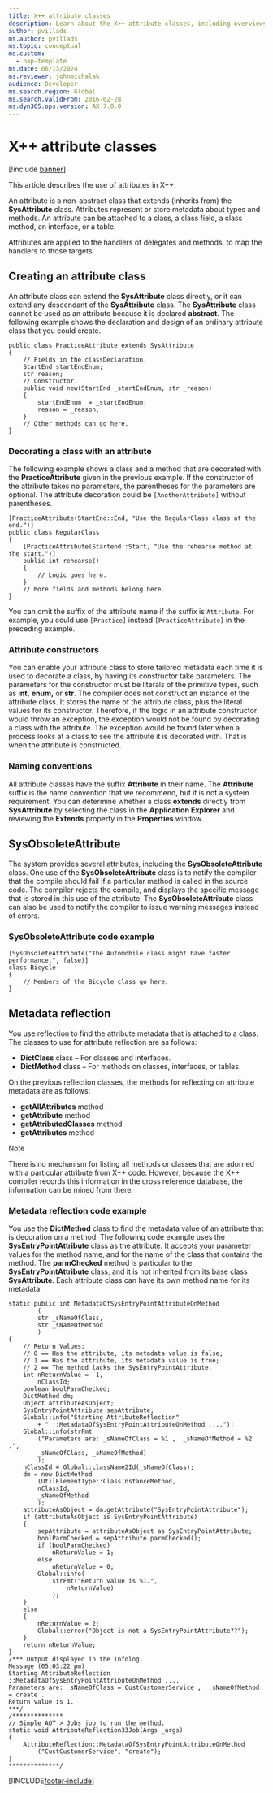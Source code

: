 ```yaml
---
title: X++ attribute classes
description: Learn about the X++ attribute classes, including overviews and examples on creating an attribute class and metadata reflections.
author: pvillads
ms.author: pvillads
ms.topic: conceptual
ms.custom: 
  - bap-template
ms.date: 06/13/2024
ms.reviewer: johnmichalak
audience: Developer
ms.search.region: Global
ms.search.validFrom: 2016-02-28
ms.dyn365.ops.version: AX 7.0.0
---
```


# X++ attribute classes

[!include [banner](../includes/banner.md)]

This article describes the use of attributes in X++.

An attribute is a non-abstract class that extends (inherits from) the **SysAttribute** class. Attributes represent or store metadata about types and methods. An attribute can be attached to a class, a class field, a class method, an interface, or a table.

Attributes are applied to the handlers of delegates and methods, to map the handlers to those targets.

## Creating an attribute class

An attribute class can extend the **SysAttribute** class directly, or it can extend any descendant of the **SysAttribute** class. The **SysAttribute** class cannot be used as an attribute because it is declared **abstract**. The following example shows the declaration and design of an ordinary attribute class that you could create.

```xpp
public class PracticeAttribute extends SysAttribute
{
    // Fields in the classDeclaration.
    StartEnd startEndEnum;
    str reason;
    // Constructor.
    public void new(StartEnd _startEndEnum, str _reason)
    {
        startEndEnum  = _startEndEnum;
        reason = _reason;
    }
    // Other methods can go here.
}
```

### Decorating a class with an attribute

The following example shows a class and a method that are decorated with the **PracticeAttribute** given in the previous example. If the constructor of the attribute takes no parameters, the parentheses for the parameters are optional. The attribute decoration could be `[AnotherAttribute]` without parentheses.

```xpp
[PracticeAttribute(StartEnd::End, "Use the RegularClass class at the end.")]
public class RegularClass
{
    [PracticeAttribute(Startend::Start, "Use the rehearse method at the start.")]
    public int rehearse()
    {
        // Logic goes here.
    }
    // More fields and methods belong here.
}
```

You can omit the suffix of the attribute name if the suffix is `Attribute`. For example, you could use `[Practice]` instead `[PracticeAttribute]` in the preceding example.

### Attribute constructors

You can enable your attribute class to store tailored metadata each time it is used to decorate a class, by having its constructor take parameters. The parameters for the constructor must be literals of the primitive types, such as **int,** **enum,** or **str**. The compiler does not construct an instance of the attribute class. It stores the name of the attribute class, plus the literal values for its constructor. Therefore, if the logic in an attribute constructor would throw an exception, the exception would not be found by decorating a class with the attribute. The exception would be found later when a process looks at a class to see the attribute it is decorated with. That is when the attribute is constructed.

### Naming conventions

All attribute classes have the suffix **Attribute** in their name. The **Attribute** suffix is the name convention that we recommend, but it is not a system requirement. You can determine whether a class **extends** directly from **SysAttribute** by selecting the class in the **Application Explorer** and reviewing the **Extends** property in the **Properties** window.

## SysObsoleteAttribute

The system provides several attributes, including the **SysObsoleteAttribute** class. One use of the **SysObsoleteAttribute** class is to notify the compiler that the compile should fail if a particular method is called in the source code. The compiler rejects the compile, and displays the specific message that is stored in this use of the attribute. The **SysObsoleteAttribute** class can also be used to notify the compiler to issue warning messages instead of errors.

### SysObsoleteAttribute code example

```xpp
[SysObsoleteAttribute("The Automobile class might have faster performance.", false)]
class Bicycle
{
    // Members of the Bicycle class go here.
}
```

## Metadata reflection

You use reflection to find the attribute metadata that is attached to a class. The classes to use for attribute reflection are as follows:

- **DictClass** class – For classes and interfaces.
- **DictMethod** class – For methods on classes, interfaces, or tables.

On the previous reflection classes, the methods for reflecting on attribute metadata are as follows:

- **getAllAttributes** method
- **getAttribute** method
- **getAttributedClasses** method
- **getAttributes** method

> [!NOTE]
> There is no mechanism for listing all methods or classes that are adorned with a particular attribute from X++ code. However, because the X++ compiler records this information in the cross reference database, the information can be mined from there.

### Metadata reflection code example

You use the **DictMethod** class to find the metadata value of an attribute that is decoration on a method. The following code example uses the **SysEntryPointAttribute** class as the attribute. It accepts your parameter values for the method name, and for the name of the class that contains the method. The **parmChecked** method is particular to the **SysEntryPointAttribute** class, and it is not inherited from its base class **SysAttribute**. Each attribute class can have its own method name for its metadata.

```xpp
static public int MetadataOfSysEntryPointAttributeOnMethod
        (
        str _sNameOfClass,
        str _sNameOfMethod
        )
{
    // Return Values:
    // 0 == Has the attribute, its metadata value is false;
    // 1 == Has the attribute, its metadata value is true;
    // 2 == The method lacks the SysEntryPointAttribute.
    int nReturnValue = -1,
        nClassId;
    boolean boolParmChecked;
    DictMethod dm;
    Object attributeAsObject;
    SysEntryPointAttribute sepAttribute;
    Global::info("Starting AttributeReflection" 
        + " ::MetadataOfSysEntryPointAttributeOnMethod ....");
    Global::info(strFmt
        ("Parameters are: _sNameOfClass = %1 ,  _sNameOfMethod = %2 .", 
        _sNameOfClass, _sNameOfMethod)
        );
    nClassId = Global::className2Id(_sNameOfClass);
    dm = new DictMethod
        (UtilElementType::ClassInstanceMethod,
        nClassId,
        _sNameOfMethod
        );
    attributeAsObject = dm.getAttribute("SysEntryPointAttribute");
    if (attributeAsObject is SysEntryPointAttribute)
    {
        sepAttribute = attributeAsObject as SysEntryPointAttribute;
        boolParmChecked = sepAttribute.parmChecked();
        if (boolParmChecked)
            nReturnValue = 1;
        else
            nReturnValue = 0;
        Global::info(
            strFmt("Return value is %1.",
                nReturnValue)
            );
    }
    else
    {
        nReturnValue = 2;
        Global::error("Object is not a SysEntryPointAttribute??");
    }
    return nReturnValue;
}
/*** Output displayed in the Infolog.
Message (05:03:22 pm)
Starting AttributeReflection ::MetadataOfSysEntryPointAttributeOnMethod ....
Parameters are: _sNameOfClass = CustCustomerService ,  _sNameOfMethod = create .
Return value is 1.
***/
/**************
// Simple AOT > Jobs job to run the method.
static void AttributeReflection33Job(Args _args)
{
    AttributeReflection::MetadataOfSysEntryPointAttributeOnMethod
        ("CustCustomerService", "create");
}
**************/
```

[!INCLUDE[footer-include](../../../includes/footer-banner.md)]

